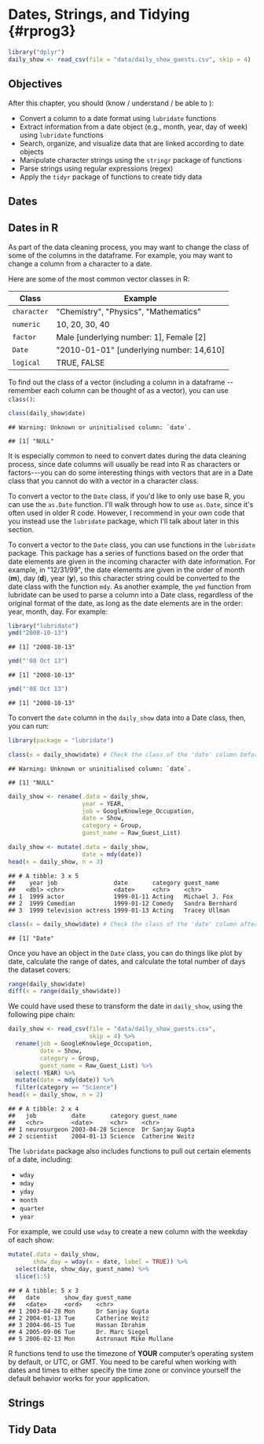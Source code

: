 # Dates, Strings, and Tidying {#rprog3}




```r
library("dplyr")
daily_show <- read_csv(file = "data/daily_show_guests.csv", skip = 4)
```

## Objectives

After this chapter, you should (know / understand / be able to ):

- Convert a column to a date format using `lubridate` functions
- Extract information from a date object (e.g., month, year, day of week) using `lubridate` functions
- Search, organize, and visualize data that are linked according to date objects
- Manipulate character strings using the `stringr` package of functions
- Parse strings using regular expressions (regex)
- Apply the `tidyr` package of functions to create tidy data

## Dates
## Dates in R

As part of the data cleaning process, you may want to change the class of some
of the columns in the dataframe. For example, you may want to change a column
from a character to a date.

Here are some of the most common vector classes in R:

Class        | Example
------------ | -----------------------------------
`character`  | "Chemistry", "Physics", "Mathematics"
`numeric`    | 10, 20, 30, 40
`factor`     | Male [underlying number: 1], Female [2]
`Date`       | "2010-01-01" [underlying number: 14,610]
`logical`    | TRUE, FALSE

To find out the class of a vector (including a column in a dataframe -- remember
each column can be thought of as a vector), you can use `class()`:


```r
class(daily_show$date)
```

```
## Warning: Unknown or uninitialised column: `date`.
```

```
## [1] "NULL"
```

It is especially common to need to convert dates during the data cleaning
process, since date columns will usually be read into R as characters or
factors---you can do some interesting things with vectors that are in a Date
class that you cannot do with a vector in a character class.

To convert a vector to the `Date` class, if you'd like to only use base R, you
can use the `as.Date` function. I'll walk through how to use `as.Date`, since
it's often used in older R code. However, I recommend in your own code that you
instead use the `lubridate` package, which I'll talk about later in this
section.

To convert a vector to the `Date` class, you can use functions in the
`lubridate` package. This package has a series of functions based on the order
that date elements are given in the incoming character with date information.
For example, in "12/31/99", the date elements are given in the order of month
(**m**), day (**d**), year (**y**), so this character string could be converted
to the date class with the function `mdy`. As another example, the `ymd`
function from lubridate can be used to parse a column into a Date class,
regardless of the original format of the date, as long as the date elements are
in the order: year, month, day. For example:


```r
library("lubridate")
ymd("2008-10-13")
```

```
## [1] "2008-10-13"
```

```r
ymd("'08 Oct 13")
```

```
## [1] "2008-10-13"
```

```r
ymd("'08 Oct 13")
```

```
## [1] "2008-10-13"
```

To convert the `date` column in the `daily_show` data into a Date
class, then, you can run:


```r
library(package = "lubridate")

class(x = daily_show$date) # Check the class of the 'date' column before mutating it
```

```
## Warning: Unknown or uninitialised column: `date`.
```

```
## [1] "NULL"
```

```r
daily_show <- rename(.data = daily_show,
                     year = YEAR,
                     job = GoogleKnowlege_Occupation, 
                     date = Show, 
                     category = Group,
                     guest_name = Raw_Guest_List)

daily_show <- mutate(.data = daily_show,
                     date = mdy(date))
head(x = daily_show, n = 3)
```

```
## # A tibble: 3 x 5
##    year job                date       category guest_name     
##   <dbl> <chr>              <date>     <chr>    <chr>          
## 1  1999 actor              1999-01-11 Acting   Michael J. Fox 
## 2  1999 Comedian           1999-01-12 Comedy   Sandra Bernhard
## 3  1999 television actress 1999-01-13 Acting   Tracey Ullman
```

```r
class(x = daily_show$date) # Check the class of the 'date' column after mutating it
```

```
## [1] "Date"
```

Once you have an object in the `Date` class, you can do things like plot by
date, calculate the range of dates, and calculate the total number of days the
dataset covers:


```r
range(daily_show$date)
diff(x = range(daily_show$date))
```

We could have used these to transform the date in `daily_show`, using the following pipe chain: 


```r
daily_show <- read_csv(file = "data/daily_show_guests.csv",
                       skip = 4) %>%
  rename(job = GoogleKnowlege_Occupation, 
         date = Show,
         category = Group,
         guest_name = Raw_Guest_List) %>%
  select(-YEAR) %>%
  mutate(date = mdy(date)) %>%
  filter(category == "Science")
head(x = daily_show, n = 2)
```

```
## # A tibble: 2 x 4
##   job          date       category guest_name     
##   <chr>        <date>     <chr>    <chr>          
## 1 neurosurgeon 2003-04-28 Science  Dr Sanjay Gupta
## 2 scientist    2004-01-13 Science  Catherine Weitz
```

The `lubridate` package also includes functions to pull out certain elements of a date, including: 

- `wday`
- `mday`
- `yday`
- `month`
- `quarter`
- `year`

For example, we could use `wday` to create a new column with the weekday of each show: 


```r
mutate(.data = daily_show,
       show_day = wday(x = date, label = TRUE)) %>%
  select(date, show_day, guest_name) %>%
  slice(1:5)
```

```
## # A tibble: 5 x 3
##   date       show_day guest_name            
##   <date>     <ord>    <chr>                 
## 1 2003-04-28 Mon      Dr Sanjay Gupta       
## 2 2004-01-13 Tue      Catherine Weitz       
## 3 2004-06-15 Tue      Hassan Ibrahim        
## 4 2005-09-06 Tue      Dr. Marc Siegel       
## 5 2006-02-13 Mon      Astronaut Mike Mullane
```

<div class="rmdwarning">
<p>R functions tend to use the timezone of <strong>YOUR</strong> computer’s operating system by default, or UTC, or GMT. You need to be careful when working with dates and times to either specify the time zone or convince yourself the default behavior works for your application.</p>
</div>

## Strings

## Tidy Data



